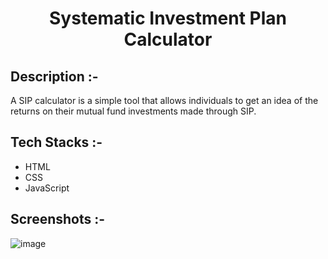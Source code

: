 # <p align="center">Systematic Investment Plan Calculator</p>

## Description :-

A SIP calculator is a simple tool that allows individuals to get an idea of the returns on their mutual fund investments made through SIP.

## Tech Stacks :-

- HTML
- CSS
- JavaScript

## Screenshots :-

![image](https://github.com/Rakesh9100/CalcDiverse/assets/73993775/3bc9dfaa-3b3d-44a2-ac8e-58515c6863af)
